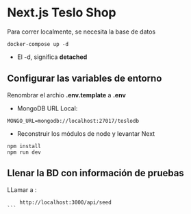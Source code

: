 # Next.js Teslo Shop

Para correr localmente, se necesita la base de datos

```
docker-compose up -d

```

- El -d, significa **detached**

## Configurar las variables de entorno

Renombrar el archio **.env.template** a **.env**

- MongoDB URL Local:

```
MONGO_URL=mongodb://localhost:27017/teslodb
```

- Reconstruir los módulos de node y levantar Next

```
npm install
npm run dev
```

## Llenar la BD con información de pruebas

LLamar a :

````
    http://localhost:3000/api/seed
```
````
